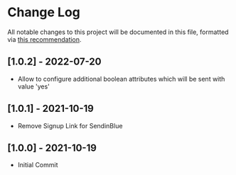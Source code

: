 # Change Log
All notable changes to this project will be documented in this file, formatted via [this recommendation](http://keepachangelog.com/).

## [1.0.2] - 2022-07-20
- Allow to configure additional boolean attributes which will be sent with value 'yes'

## [1.0.1] - 2021-10-19
- Remove Signup Link for SendinBlue 

## [1.0.0] - 2021-10-19 
- Initial Commit
